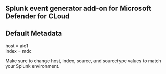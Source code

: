 ## Splunk event generator add-on for Microsoft Defender for CLoud

Default Metadata
-----------------------
host = aio1\
index = mdc

Make sure to change host, index, source, and sourcetype values to match your Splunk environment.
